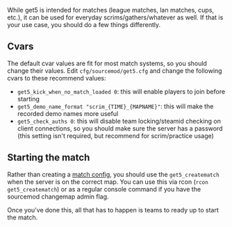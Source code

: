 While get5 is intended for matches (league matches, lan matches, cups, etc.), it can be used for everyday scrims/gathers/whatever as well. If that is your use case, you should do a few things differently.

## Cvars

The default cvar values are fit for most match systems, so you should change their values. Edit ``cfg/sourcemod/get5.cfg`` and change the following cvars to these recommend values:
- ``get5_kick_when_no_match_loaded 0``: this will enable players to join before starting
- ``get5_demo_name_format "scrim_{TIME}_{MAPNAME}"``: this will make the recorded demo names more useful
- ``get5_check_auths 0``: this will disable team locking/steamid checking on client connections, so you should make sure the server has a password (this setting isn't required, but recommend for scrim/practice usage)

## Starting the match

Rather than creating a [match config](https://github.com/splewis/get5#match-schema), you should use the ``get5_creatematch`` when the server is on the correct map. You can use this via rcon (``rcon get5_creatematch``) or as a regular console command if you have the sourcemod changemap admin flag.

Once you've done this, all that has to happen is teams to ready up to start the match.